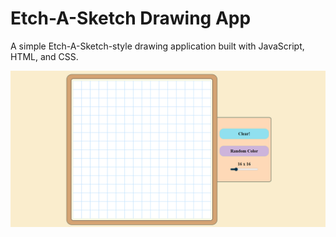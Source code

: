 # Etch-A-Sketch Drawing App

A simple Etch-A-Sketch-style drawing application built with JavaScript, HTML, and CSS.  

![App Screenshot](images/Webpage.png)  
